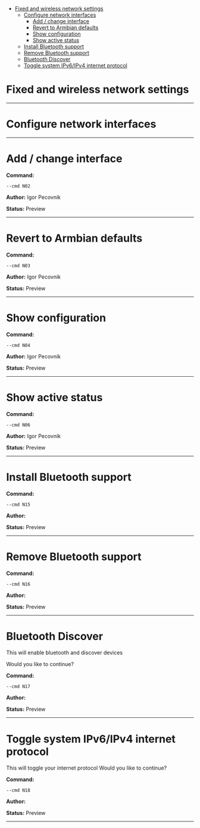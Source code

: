 - [Fixed and wireless network settings](#network)
  - [Configure network interfaces](#n01)
    - [Add / change interface](#n02)
    - [Revert to Armbian defaults](#n03)
    - [Show configuration](#n04)
    - [Show active status](#n06)
  - [Install Bluetooth support](#n15)
  - [Remove Bluetooth support](#n16)
  - [Bluetooth Discover](#n17)
  - [Toggle system IPv6/IPv4 internet protocol](#n18)

<a id="network" style="display:none;"></a>
# Fixed and wireless network settings


***

<a id="n01" style="display:none;"></a>
# Configure network interfaces


***

<a id="n02" style="display:none;"></a>
# Add / change interface
**Command:** 
~~~
--cmd N02
~~~

**Author:** Igor Pecovnik

**Status:** Preview



***

<a id="n03" style="display:none;"></a>
# Revert to Armbian defaults
**Command:** 
~~~
--cmd N03
~~~

**Author:** Igor Pecovnik

**Status:** Preview



***

<a id="n04" style="display:none;"></a>
# Show configuration
**Command:** 
~~~
--cmd N04
~~~

**Author:** Igor Pecovnik

**Status:** Preview



***

<a id="n06" style="display:none;"></a>
# Show active status
**Command:** 
~~~
--cmd N06
~~~

**Author:** Igor Pecovnik

**Status:** Preview



***

<a id="n15" style="display:none;"></a>
# Install Bluetooth support
**Command:** 
~~~
--cmd N15
~~~

**Author:** 

**Status:** Preview



***

<a id="n16" style="display:none;"></a>
# Remove Bluetooth support
**Command:** 
~~~
--cmd N16
~~~

**Author:** 

**Status:** Preview



***

<a id="n17" style="display:none;"></a>
# Bluetooth Discover
This will enable bluetooth and discover devices

Would you like to continue?

**Command:** 
~~~
--cmd N17
~~~

**Author:** 

**Status:** Preview



***

<a id="n18" style="display:none;"></a>
# Toggle system IPv6/IPv4 internet protocol
This will toggle your internet protocol
Would you like to continue?

**Command:** 
~~~
--cmd N18
~~~

**Author:** 

**Status:** Preview



***

